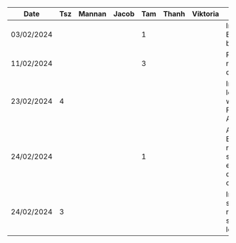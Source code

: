 | Date       | Tsz | Mannan | Jacob | Tam | Thanh | Viktoria | Task                                                  |
| ---------- | --- | ------ | ----- | --- | ----- | -------- | ----------------------------------------------------- |
| 03/02/2024 |     |        |       | 1   |       |          | Initial setup Express backend                         |
| 11/02/2024 |     |        |       | 3   |       |          | Researched recipe datasets                            |
| 23/02/2024 | 4   |        |       |     |       |          | Implemented login feature with Firebase Auth          |
| 24/02/2024 |     |        |       | 1   |       |          | Analyzed Edamam recipe search endpoint query criteria |
| 24/02/2024 | 3   |        |       |     |       |          | Implemented sign up, refactored some login logic      |
